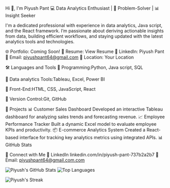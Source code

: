 Hi 👋, I'm Piyush Pant
💻 Data Analytics Enthusiast | 🧠 Problem-Solver | 📊 Insight Seeker

I'm a dedicated professional with experience in data analytics, Java script, and the React framework. I’m passionate about deriving actionable insights from data, building efficient workflows, and staying updated with the latest analytics tools and technologies.

🌐 Portfolio: Coming Soon!
📄 Resume: View Resume
💼 LinkedIn: Piyush Pant
📧 Email: piyushpant64@gmail.com
📍 Location: Your Location

🛠 Languages and Tools
🔸 Programming:Python, Java script, SQL

🔸 Data analytics Tools:Tableau, Excel, Power BI

🔸 Front-End:HTML, CSS, JavaScript, React

🔸 Version Control:Git, GitHub


📂 Projects
📊 Customer Sales Dashboard
Developed an interactive Tableau dashboard for analyzing sales trends and forecasting revenue.
📈 Employee Performance Tracker
Built a dynamic Excel model to evaluate employee KPIs and productivity.
📦 E-commerce Analytics System
Created a React-based interface for tracking key analytics metrics using integrated APIs.
📊 GitHub Stats


🤝 Connect with Me
🔗 LinkedIn linkedin.com/in/piyush-pant-737b2a2b7
📧 Email: piyushpant64@gmail.com.com



![Piyush's GitHub Stats](https://github-readme-stats.vercel.app/api?username=Piyush-Pant2023&show_icons=true&theme=radical)
![Top Languages](https://github-readme-stats.vercel.app/api/top-langs/?username=Piyush-Pant2023&layout=compact&theme=radical)

![Piyush's Streak](https://streak-stats.demolab.com?user=Piyush-Pant2023&theme=radical)








